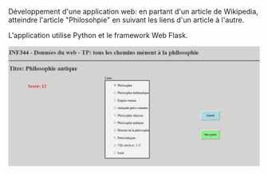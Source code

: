   Développement d'une application web: 
  en partant d'un article de Wikipedia, atteindre l'article "Philosohpie" en suivant les liens d'un article à l'autre.
  
  L'application utilise Python et le framework Web Flask.  

![Screenshot](screenshot.JPG?raw=true "Title")
